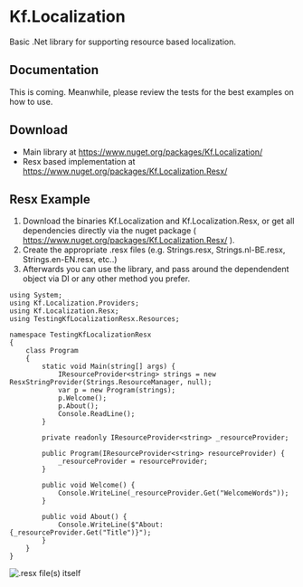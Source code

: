 # Kf.Localization
Basic .Net library for supporting resource based localization.

## Documentation ##
This is coming. Meanwhile, please review the tests for the best examples on how to use.

## Download ##
- Main library at https://www.nuget.org/packages/Kf.Localization/
- Resx based implementation at https://www.nuget.org/packages/Kf.Localization.Resx/

## Resx Example ##
1. Download the binaries Kf.Localization and Kf.Localization.Resx, or get all dependencies directly via the nuget package ( https://www.nuget.org/packages/Kf.Localization.Resx/ ).
2. Create the appropriate .resx files (e.g. Strings.resx, Strings.nl-BE.resx, Strings.en-EN.resx, etc..)
3. Afterwards you can use the library, and pass around the dependendent object via DI or any other method you prefer.

```
using System;
using Kf.Localization.Providers;
using Kf.Localization.Resx;
using TestingKfLocalizationResx.Resources;

namespace TestingKfLocalizationResx
{
    class Program
    {
        static void Main(string[] args) {
            IResourceProvider<string> strings = new ResxStringProvider(Strings.ResourceManager, null);
            var p = new Program(strings);
            p.Welcome();
            p.About();
            Console.ReadLine();
        }

        private readonly IResourceProvider<string> _resourceProvider;

        public Program(IResourceProvider<string> resourceProvider) {
            _resourceProvider = resourceProvider;           
        }

        public void Welcome() {
            Console.WriteLine(_resourceProvider.Get("WelcomeWords"));
        }

        public void About() {
            Console.WriteLine($"About: {_resourceProvider.Get("Title")}");
        }
    }
}
```

![.resx file(s) itself](http://oi60.tinypic.com/1z1r901.jpg)
